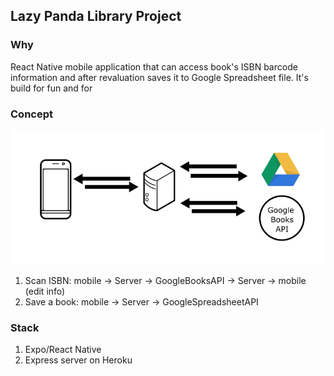 ## Lazy Panda Library Project

### Why
React Native mobile application that can access book's ISBN barcode information and after revaluation saves it to Google Spreadsheet file. It's build for fun and for 

### Concept
![Employee data](/images/image.png?raw=true "concept")

1. Scan ISBN: mobile -> Server -> GoogleBooksAPI -> Server -> mobile (edit info)
2. Save a book: mobile -> Server -> GoogleSpreadsheetAPI

### Stack
1. Expo/React Native
2. Express server on Heroku